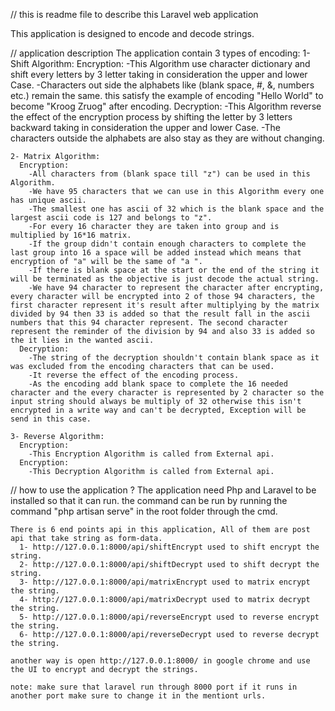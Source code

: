 // this is readme file to describe this Laravel web application

This application is designed to encode and decode strings.

// application description
  The application contain 3 types of encoding:
    1- Shift Algorithm:
      Encryption:
        -This Algorithm use character dictionary and shift every letters by 3 letter taking in consideration the upper and lower Case.
        -Characters out side the alphabets like (blank space, #, &, numbers etc.) remain the same.
            this satisfy the example of encoding "Hello World" to become "Kroog Zruog" after encoding.
      Decryption:
        -This Algorithm reverse the effect of the encryption process by shifting the letter by 3 letters backward taking in consideration the upper and lower Case.
        -The characters outside the alphabets are also stay as they are without changing.

    2- Matrix Algorithm:
      Encryption:
        -All characters from (blank space till "z") can be used in this Algorithm.
        -We have 95 characters that we can use in this Algorithm every one has unique ascii.
        -The smallest one has ascii of 32 which is the blank space and the largest ascii code is 127 and belongs to "z".
        -For every 16 character they are taken into group and is multiplied by 16*16 matrix.
        -If the group didn't contain enough characters to complete the last group into 16 a space will be added instead which means that        encryption of "a" will be the same of "a ".
        -If there is blank space at the start or the end of the string it will be terminated as the objective is just decode the actual string.
        -We have 94 character to represent the character after encrypting, every character will be encrypted into 2 of those 94 characters, the first character represent it's result after multiplying by the matrix divided by 94 then 33 is added so that the result fall in the ascii numbers that this 94 character represent. The second character represent the reminder of the division by 94 and also 33 is added so the it lies in the wanted ascii.   
      Decryption:
        -The string of the decryption shouldn't contain blank space as it was excluded from the encoding characters that can be used.
        -It reverse the effect of the encoding process.
        -As the encoding add blank space to complete the 16 needed character and the every character is represented by 2 character so the input string should always be multiply of 32 otherwise this isn't encrypted in a write way and can't be decrypted, Exception will be send in this case.

    3- Reverse Algorithm:
      Encryption:
        -This Encryption Algorithm is called from External api.
      Encryption:
        -This Decryption Algorithm is called from External api.

// how to use the application ?
    The application need Php and Laravel to be installed so that it can run.
    the command can be run by running the command "php artisan serve" in the root folder through the cmd.

    There is 6 end points api in this application, All of them are post api that take string as form-data.
      1- http://127.0.0.1:8000/api/shiftEncrypt used to shift encrypt the string.
      2- http://127.0.0.1:8000/api/shiftDecrypt used to shift decrypt the string.
      3- http://127.0.0.1:8000/api/matrixEncrypt used to matrix encrypt the string.
      4- http://127.0.0.1:8000/api/matrixDecrypt used to matrix decrypt the string.
      5- http://127.0.0.1:8000/api/reverseEncrypt used to reverse encrypt the string.
      6- http://127.0.0.1:8000/api/reverseDecrypt used to reverse decrypt the string.

    another way is open http://127.0.0.1:8000/ in google chrome and use the UI to encrypt and decrypt the strings.

    note: make sure that laravel run through 8000 port if it runs in another port make sure to change it in the mentiont urls.
